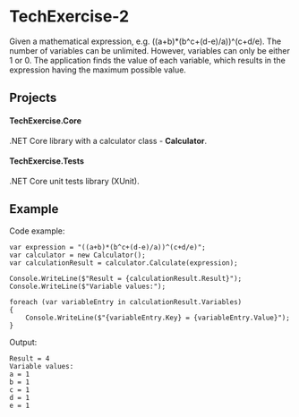 # TechExercise-2

Given a mathematical expression, e.g. ((a+b)*(b^c+(d-e)/a))^(c+d/e). The number of variables can be unlimited. However, variables can only be either 1 or 0. The application finds the value of each variable, which results in the expression having the maximum possible value.

## Projects

#### TechExercise.Core
.NET Core library with a calculator class - **Calculator**.

#### TechExercise.Tests
.NET Core unit tests library (XUnit).

## Example

Code example:

```
var expression = "((a+b)*(b^c+(d-e)/a))^(c+d/e)";
var calculator = new Calculator();
var calculationResult = calculator.Calculate(expression);

Console.WriteLine($"Result = {calculationResult.Result}");
Console.WriteLine($"Variable values:");

foreach (var variableEntry in calculationResult.Variables)
{
    Console.WriteLine($"{variableEntry.Key} = {variableEntry.Value}");
}
```

Output:

```
Result = 4
Variable values:
a = 1
b = 1
c = 1
d = 1
e = 1
```
